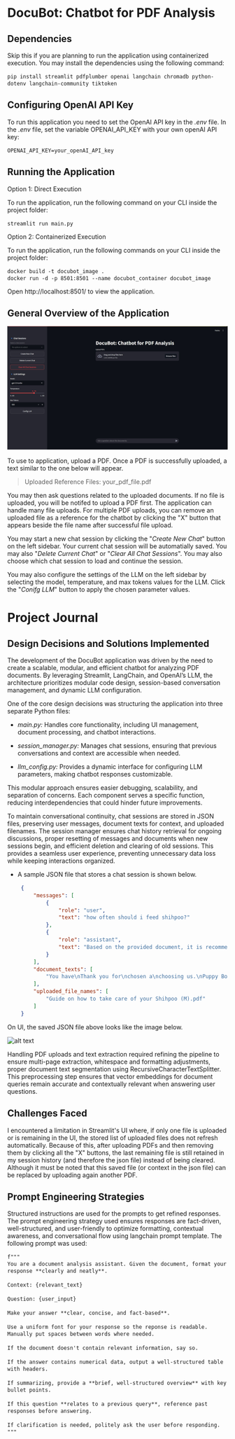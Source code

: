# DocuBot: Chatbot for PDF Analysis

## Dependencies
Skip this if you are planning to run the application using containerized execution. You may install the dependencies using the following command:

    pip install streamlit pdfplumber openai langchain chromadb python-dotenv langchain-community tiktoken

## Configuring OpenAI API Key
To run this application you need to set the OpenAI API key in the *.env* file. In the *.env* file, set the variable OPENAI_API_KEY with your own openAI API key:

    OPENAI_API_KEY=your_openAI_API_key

## Running the Application
Option 1: Direct Execution

To run the application, run the following command on your CLI inside the project folder:

    streamlit run main.py

Option 2: Containerized Execution

To run the application, run the following commands on your CLI inside the project folder:

    docker build -t docubot_image .
    docker run -d -p 8501:8501 --name docubot_container docubot_image

Open http://localhost:8501/ to view the application.

## General Overview of the Application

![alt text](docubot.png)

To use to application, upload a PDF. Once a PDF is successfully uploaded, a text similar to the one below will appear.

> Uploaded Reference Files: your_pdf_file.pdf

You may then ask questions related to the uploaded documents. 
If no file is uploaded, you will be notifed to upload a PDF first. The application can handle many file uploads. 
For multiple PDF uploads, you can remove an uploaded file as a reference for the chatbot by clicking the "X" button that appears beside the file name after successful file upload.

You may start a new chat session by clicking the "*Create New Chat*" button on the left sidebar. Your current chat session will be automatially saved. You may also "*Delete Current Chat*" or "*Clear All Chat Sessions*". You may also choose which chat session to load and continue the session.

You may also configure the settings of the LLM on the left sidebar by selecting the model, temperature, and max tokens values for the LLM. Click the "*Conifg LLM*" button to apply the chosen parameter values.

# Project Journal
## Design Decisions and Solutions Implemented
The development of the DocuBot application was driven by the need to create a scalable, modular, and efficient chatbot for analyzing PDF documents. By leveraging Streamlit, LangChain, and OpenAI’s LLM, the architecture prioritizes modular code design, session-based conversation management, and dynamic LLM configuration.

One of the core design decisions was structuring the application into three separate Python files:

- *main.py:* Handles core functionality, including UI management, document processing, and chatbot interactions.

- *session_manager.py:* Manages chat sessions, ensuring that previous conversations and context are accessible when needed.

- *llm_config.py:* Provides a dynamic interface for configuring LLM parameters, making chatbot responses customizable.

This modular approach ensures easier debugging, scalability, and separation of concerns. Each component serves a specific function, reducing interdependencies that could hinder future improvements.

To maintain conversational continuity, chat sessions are stored in JSON files, preserving user messages, document texts for context, and uploaded filenames. The session manager ensures chat history retrieval for ongoing discussions, proper resetting of messages and documents when new sessions begin, and efficient deletion and clearing of old sessions. This provides a seamless user experience, preventing unnecessary data loss while keeping interactions organized.

- A sample JSON file that stores a chat session is shown below.

   ```json
    {
        "messages": [
            {
                "role": "user",
                "text": "how often should i feed shihpoo?"
            },
            {
                "role": "assistant",
                "text": "Based on the provided document, it is recommended to feed your Shihpoo Nutrichunks Puppy soaked in milk or water twice daily (morning and evening). If needed, you can also give small amounts of kibbles as a snack in the afternoon. It is important not to provide a heavy meal or feed any kind of bones. \n\nTherefore, the feeding schedule for your Shihpoo should be as follows:\n\n| Time       | Food                                       |\n|------------|--------------------------------------------|\n| Morning    | Nutrichunks Puppy soaked in milk or water |\n| Afternoon  | Small amount of kibbles as a snack        |\n| Evening    | Nutrichunks Puppy soaked in milk or water |"
            }
        ],
        "document_texts": [
            "You have\nThank you for\nchosen a\nchoosing us.\nPuppy Boy!\n-Pamilya Ko\nKennel\nNext Guide on how to take\ncare of your Shihpoo\nBy: Pamilya Ko Kennel\nNext 1.Always check his Vet card for\nscheduled vaccination,\ndeworming, etc.\n2. He is currently eating soft\nfoods since his teeth are still tiny\nand sensitive. Please feed him\nNutrichunks Puppy soaked in\nmilk or water twice daily\n(morning and evening). If you feel\nthat he needs to eat in the\nafternoon you can give him small\namount of kibbles as snack (not\nheavy meal)\n3. You can give him toys to play\nwith but those that are not easily\nswallowed. Do not let him chew\nyour slippers or anything from\nthe outside nor let him walk\noutside since he is not yet fully\nvaccinated.\nNext 4. Its almost rainy season. If\npossible let him stay inside since\nparvo, distemper and other\nvirus/ bacteria are active during\nwet and cold season.\n5. Do not feed him any kind of\nbones cause his teeth is not yet\ncapable of chewing. It could also\nchoke him. Puppy teeth will be\nreplaced by less sharp and big\nth th\nones on his 6 to 8 months\n6. For increase appetite, you can\nbuy vitamins for him from the\nVet given once daily.\n7. Puppies are very playful. Note\nto be careful while playing with\nthem. Anti Rabies vaccines will be\nrd\ngiven to him on his 3 month\ntogether with the last shot of 6\nin 1.\nNext 8. From 6 months old you need to\nadminister deworming every 3\nmonths\n9. Regular grooming starts on his\nth\n8 month. Before that you can\ntry to trim her fur around her\nEyes, Feet, bum and Ear.\nRemember to be careful on\ncutting.\n10. Always clean him after eating\nand pooping by using wet towels\nor wipes. Clean areas around the\neyes, mouth, ears, paw and bum.\nYou can give her a bath once a\nweek or depending on your liking.\nFor other concerns, you can\nalways reach me. Please note\nthat I am not an expert but\nexperience helped me to gain\nideas on how to take care of my\nPets. Good luck!"
        ],
        "uploaded_file_names": [
            "Guide on how to take care of your Shihpoo (M).pdf"
        ]
    }

On UI, the saved JSON file above looks like the image below.

![alt text](saved_chat_session.png)

Handling PDF uploads and text extraction required refining the pipeline to ensure multi-page extraction, whitespace and formatting adjustments, proper document text segmentation using RecursiveCharacterTextSplitter. This preprocessing step ensures that vector embeddings for document queries remain accurate and contextually relevant when answering user questions.

## Challenges Faced
I encountered a limitation in Streamlit's UI where, if only one file is uploaded or is remaining in the UI, the stored list of uploaded files does not refresh automatically. Because of this, after uploading PDFs and then removing them by clicking all the "X" buttons, the last remaining file is still retained in my session history (and therefore the json file) instead of being cleared. Although it must be noted that this saved file (or context in the json file) can be replaced by uploading again another PDF.

## Prompt Engineering Strategies
Structured instructions are used for the prompts to get refined responses. The prompt engineering strategy used ensures responses are fact-driven, well-structured, and user-friendly to optimize formatting, contextual awareness, and conversational flow using langchain prompt template. The following prompt was used:

    f"""
    You are a document analysis assistant. Given the document, format your response **clearly and neatly**.

    Context: {relevant_text}

    Question: {user_input}

    Make your answer **clear, concise, and fact-based**.
    
    Use a uniform font for your response so the reponse is readable. Manually put spaces between words where needed.
        
    If the document doesn't contain relevant information, say so.
    
    If the answer contains numerical data, output a well-structured table with headers.

    If summarizing, provide a **brief, well-structured overview** with key bullet points.

    If this question **relates to a previous query**, reference past responses before answering.

    If clarification is needed, politely ask the user before responding.
    """

